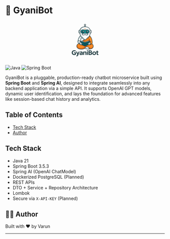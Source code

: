 # 🤖 GyaniBot
<!-- Logo -->
<p align="center">
  <img src="https://raw.githubusercontent.com/varuncns/varuncns/main/gyaniBot.png" alt="Logo" width="120" />
</p>

![Java](https://img.shields.io/badge/Java-21-blue?logo=java)
![Spring Boot](https://img.shields.io/badge/SpringBoot-3.2.x-brightgreen?logo=spring)

GyaniBot is a pluggable, production-ready chatbot microservice built using **Spring Boot** and **Spring AI**, designed to integrate seamlessly into any backend application via a simple API. It supports OpenAI GPT models, dynamic user identification, and lays the foundation for advanced features like session-based chat history and analytics.

## Table of Contents
- [Tech Stack](#tech-stack)
- [Author](#-author)

## Tech Stack

- Java 21
- Spring Boot 3.5.3
- Spring AI (OpenAI ChatModel)
- Dockerized PostgreSQL (Planned)
- REST APIs
- DTO + Service + Repository Architecture
- Lombok
- Secure via `X-API-KEY` (Planned)

## 🧑‍💻 Author
Built with ❤️ by Varun

---
